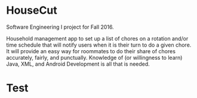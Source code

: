# HouseCut
Software Engineering I project for Fall 2016.


Household management app to set up a list of chores on a rotation and/or time schedule that will notify users when it is their turn to do a given chore. It will provide an easy way for roommates to do their share of chores accurately, fairly, and punctually. Knowledge of (or willingness to learn) Java, XML, and Android Development is all that is needed.
# Test